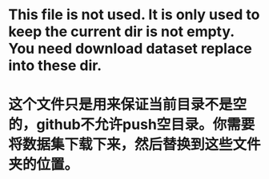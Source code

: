 # This file is not used. It is only used to  keep the current dir is not empty. You need download dataset replace into these dir.

# 这个文件只是用来保证当前目录不是空的，github不允许push空目录。你需要将数据集下载下来，然后替换到这些文件夹的位置。
